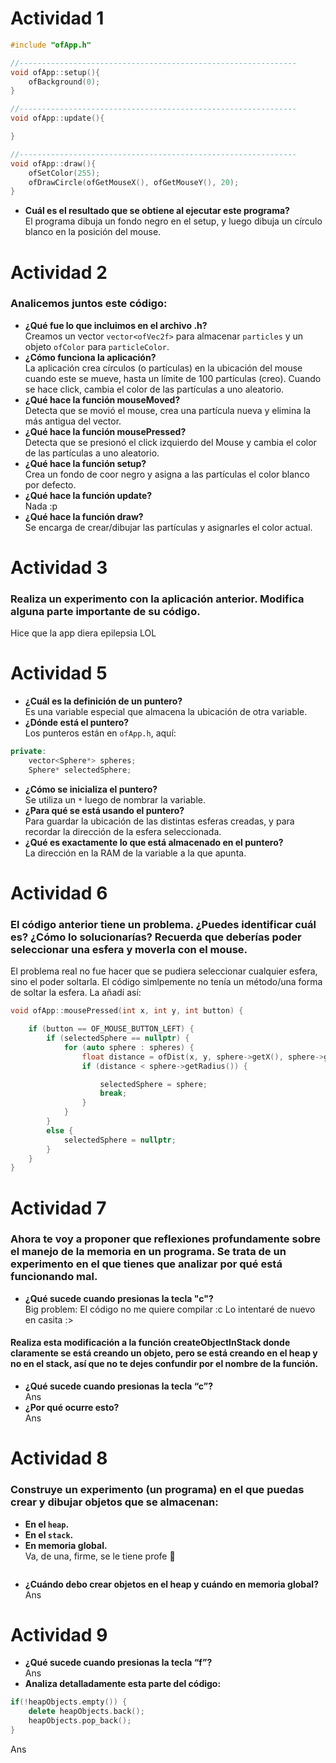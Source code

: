# Actividad 1
```c++
#include "ofApp.h"

//--------------------------------------------------------------
void ofApp::setup(){
    ofBackground(0);
}

//--------------------------------------------------------------
void ofApp::update(){

}

//--------------------------------------------------------------
void ofApp::draw(){
    ofSetColor(255);
    ofDrawCircle(ofGetMouseX(), ofGetMouseY(), 20);
}
```
- **Cuál es el resultado que se obtiene al ejecutar este programa?**  
El programa dibuja un fondo negro en el setup, y luego dibuja un círculo blanco en la posición del mouse.

# Actividad 2
### Analicemos juntos este código:

- **¿Qué fue lo que incluimos en el archivo .h?**  
Creamos un vector `vector<ofVec2f>` para almacenar `particles` y un objeto `ofColor` para `particleColor`. 
- **¿Cómo funciona la aplicación?**  
La aplicación crea círculos (o partículas) en la ubicación del mouse cuando este se mueve, hasta un límite de 100 partículas (creo). Cuando se hace click, cambia el color de las partículas a uno aleatorio.
- **¿Qué hace la función mouseMoved?**  
Detecta que se movió el mouse, crea una partícula nueva y elimina la más antigua del vector.
- **¿Qué hace la función mousePressed?**  
Detecta que se presionó el click izquierdo del Mouse y cambia el color de las partículas a uno aleatorio.
- **¿Qué hace la función setup?**  
Crea un fondo de coor negro y asigna a las partículas el color blanco por defecto.
- **¿Qué hace la función update?**  
Nada :p
- **¿Qué hace la función draw?**  
Se encarga de crear/dibujar las partículas y asignarles el color actual.

# Actividad 3
### Realiza un experimento con la aplicación anterior. Modifica alguna parte importante de su código.
Hice que la app diera epilepsia LOL

# Actividad 5
- **¿Cuál es la definición de un puntero?**  
Es una variable especial que almacena la ubicación de otra variable.
- **¿Dónde está el puntero?**  
Los punteros están en `ofApp.h`, aquí:
```c++
private:
    vector<Sphere*> spheres;
    Sphere* selectedSphere;
```
- **¿Cómo se inicializa el puntero?**  
Se utiliza un `*` luego de nombrar la variable.
- **¿Para qué se está usando el puntero?**  
Para guardar la ubicación de las distintas esferas creadas, y para recordar la dirección de la esfera seleccionada.
- **¿Qué es exactamente lo que está almacenado en el puntero?**  
La dirección en la RAM de la variable a la que apunta.

# Actividad 6
### El código anterior tiene un problema. ¿Puedes identificar cuál es? ¿Cómo lo solucionarías? Recuerda que deberías poder seleccionar una esfera y moverla con el mouse.
El problema real no fue hacer que se pudiera seleccionar cualquier esfera, sino el poder soltarla. El código simlpemente no tenía un método/una forma de soltar la esfera. La añadí así:
```c++
void ofApp::mousePressed(int x, int y, int button) {

    if (button == OF_MOUSE_BUTTON_LEFT) {
        if (selectedSphere == nullptr) {
            for (auto sphere : spheres) {
                float distance = ofDist(x, y, sphere->getX(), sphere->getY());
                if (distance < sphere->getRadius()) {

                    selectedSphere = sphere;
                    break;
                }
            }
        }
        else {
            selectedSphere = nullptr;
        }
    }
}
```

# Actividad 7
### Ahora te voy a proponer que reflexiones profundamente sobre el manejo de la memoria en un programa. Se trata de un experimento en el que tienes que analizar por qué está funcionando mal.
- **¿Qué sucede cuando presionas la tecla "c"?**  
Big problem: El código no me quiere compilar :c Lo intentaré de nuevo en casita :>
#### Realiza esta modificación a la función createObjectInStack donde claramente se está creando un objeto, pero se está creando en el heap y no en el stack, así que no te dejes confundir por el nombre de la función.
- **¿Qué sucede cuando presionas la tecla “c”?**  
Ans
- **¿Por qué ocurre esto?**  
Ans

# Actividad 8
### Construye un experimento (un programa) en el que puedas crear y dibujar objetos que se almacenan:
- **En el `heap`.**
- **En el `stack`.**
- **En memoria global.**  
Va, de una, firme, se le tiene profe 🫡
```cpp
```
- **¿Cuándo debo crear objetos en el heap y cuándo en memoria global?**  
Ans

# Actividad 9
- **¿Qué sucede cuando presionas la tecla “f”?**  
Ans
- **Analiza detalladamente esta parte del código:**  
```cpp
if(!heapObjects.empty()) {
    delete heapObjects.back();
    heapObjects.pop_back();
}
```
Ans
